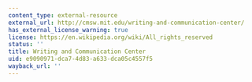 ```yaml
---
content_type: external-resource
external_url: http://cmsw.mit.edu/writing-and-communication-center/
has_external_license_warning: true
license: https://en.wikipedia.org/wiki/All_rights_reserved
status: ''
title: Writing and Communication Center
uid: e9090971-dca7-4d83-a633-dca05c4557f5
wayback_url: ''
---
```

